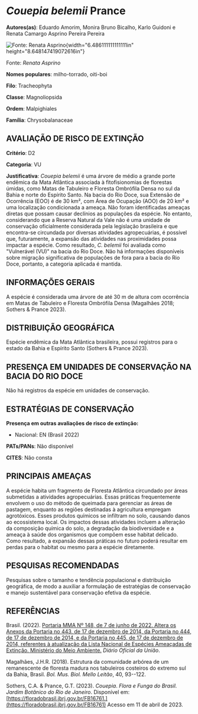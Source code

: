 # *Couepia belemii* Prance

**Autores(as)**: Eduardo Amorim, Monira Bruno Bicalho, Karlo Guidoni e Renata Camargo Asprino Pereira Pereira

![Fonte: Renata Asprino](media/rId20.jpg){width="6.486111111111111in" height="8.648147419072616in"}

Fonte: *Renata Asprino*

**Nomes populares**: milho-torrado, oiti-boi

**Filo**: Tracheophyta

**Classe**: Magnoliopsida

**Ordem**: Malpighiales

**Família**: Chrysobalanaceae

## AVALIAÇÃO DE RISCO DE EXTINÇÃO

**Critério**: D2

**Categoria**: VU

**Justificativa**: *Couepia belemii* é uma árvore de médio a grande porte endêmica da Mata Atlântica associada à fitofisionomias de florestas úmidas, como Matas de Tabuleiro e Floresta Ombrófila Densa no sul da Bahia e norte do Espírito Santo. Na bacia do Rio Doce, sua Extensão de Ocorrência (EOO) é de 30 km², com Área de Ocupação (AOO) de 20 km² e uma localização condicionada a ameaça. Não foram identificadas ameaças diretas que possam causar declínios as populações da espécie. No entanto, considerando que a Reserva Natural da Vale não é uma unidade de conservação oficialmente considerada pela legislação brasileira e que encontra-se circundada por diversas atividades agropecuárias, é possível que, futuramente, a expansão das atividades nas proximidades possa impactar a espécie. Como resultado, *C. belemii* foi avaliada como "Vulnerável (VU)" na bacia do Rio Doce. Não há informações disponíveis sobre migração significativa de populações
de fora para a bacia do Rio Doce, portanto, a categoria aplicada é mantida.

## INFORMAÇÕES GERAIS

A espécie é considerada uma árvore de até 30 m de altura com ocorrência em Matas de Tabuleiro e Floresta Ombrófila Densa (Magalhães 2018; Sothers & Prance 2023).

## DISTRIBUIÇÃO GEOGRÁFICA

Espécie endêmica da Mata Atlântica brasileira, possui registros para o estado da Bahia e Espírito Santo (Sothers & Prance 2023).

## PRESENÇA EM UNIDADES DE CONSERVAÇÃO NA BACIA DO RIO DOCE

Não há registros da espécie em unidades de conservação.

## ESTRATÉGIAS DE CONSERVAÇÃO

**Presença em outras avaliações de risco de extinção:**

-   Nacional: EN (Brasil 2022)

**PATs/PANs**: Não disponível

**CITES**: Não consta

## PRINCIPAIS AMEAÇAS

A espécie habita um fragmento de Floresta Atlântica circundado por áreas submetidas a atividades agropecuárias. Essas práticas frequentemente envolvem o uso do método de queimada para gerenciar as áreas de pastagem, enquanto as regiões destinadas à agricultura empregam agrotóxicos. Esses produtos químicos se infiltram no solo, causando danos ao ecossistema local. Os impactos dessas atividades incluem a alteração da composição química do solo, a degradação da biodiversidade e a ameaça à saúde dos organismos que compõem esse habitat delicado.  Como resultado, a expansão dessas práticas no futuro poderá resultar em perdas para o habitat ou mesmo para a espécie diretamente.

## PESQUISAS RECOMENDADAS

Pesquisas sobre o tamanho e tendência populacional e distribuição geográfica, de modo a auxiliar a formulação de estratégias de conservação e manejo sustentável para conservação efetiva da espécie.

## REFERÊNCIAS

Brasil. (2022). [Portaria MMA Nº 148, de 7 de junho de 2022. Altera os Anexos da Portaria no 443, de 17 de dezembro de 2014, da Portaria no 444, de 17 de dezembro de 2014, e da Portaria no 445, de 17 de dezembro de 2014, referentes à atualização da Lista Nacional de Espécies Ameaçadas de Extinção. Ministério do Meio Ambiente.](https://in.gov.br/en/web/dou/-/portaria-mma-n-148-de-7-de-junho-de-2022-406272733) *Diário Oficial da União*.

Magalhães, J.H.R. (2018). Estrutura da comunidade arbórea de um remanescente de floresta madura nos tabuleiros costeiros do extremo sul da Bahia, Brasil. *Bol. Mus. Biol. Mello Leitão*, 40, 93--122.

Sothers, C.A. & Prance, G.T. (2023). *Couepia*. *Flora e Funga do Brasil. Jardim Botânico do Rio de Janeiro*. Disponível em: [https://floradobrasil.jbrj.gov.br/FB16761.](https://floradobrasil.jbrj.gov.br/FB16761) Acesso em 11 de abril de 2023.
